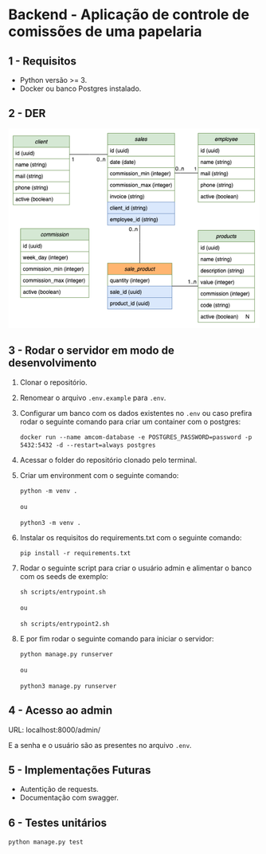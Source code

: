 # Backend - Aplicação de controle de comissões de uma papelaria

## 1 - Requisitos

- Python versão >= 3.
- Docker ou banco Postgres instalado.

## 2 - DER

![der](./documentation/der_V3.png)

## 3 - Rodar o servidor em modo de desenvolvimento

1. Clonar o repositório.
2. Renomear o arquivo `.env.example` para `.env`.
3. Configurar um banco com os dados existentes no `.env` ou caso prefira rodar
   o seguinte comando para criar um container com o postgres:

   ```
   docker run --name amcom-database -e POSTGRES_PASSWORD=password -p 5432:5432 -d --restart=always postgres
   ```

4. Acessar o folder do repositório clonado pelo terminal.
5. Criar um environment com o seguinte comando:

   ```
   python -m venv .
   
   ou 
   
   python3 -m venv .
   ```

6. Instalar os requisitos do requirements.txt com o seguinte comando:

   ```
   pip install -r requirements.txt
   ```

7. Rodar o seguinte script para criar o usuário admin e alimentar o banco com os
   seeds de exemplo:

   ```
   sh scripts/entrypoint.sh
   
   ou
   
   sh scripts/entrypoint2.sh
   ```

8. E por fim rodar o seguinte comando para iniciar o servidor:

   ```
   python manage.py runserver
   
   ou 
   
   python3 manage.py runserver
   ```

## 4 - Acesso ao admin

URL: localhost:8000/admin/

E a senha e o usuário são as presentes no arquivo `.env`.

## 5 - Implementações Futuras

- Autentição de requests.
- Documentação com swagger.

## 6 - Testes unitários

```
python manage.py test
```
